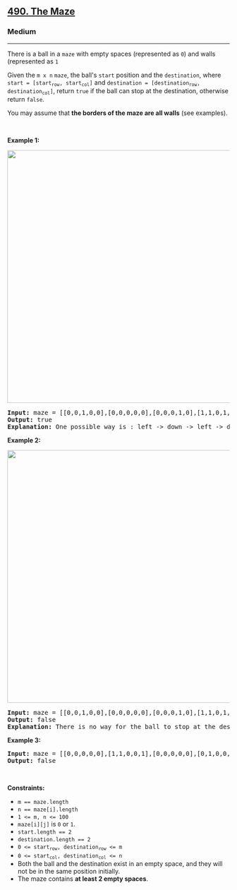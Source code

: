 <h2><a href="https://leetcode.com/problems/the-maze/">490. The Maze</a></h2><h3>Medium</h3><hr><div><p><font papago-translate="splitted">There is a ball in a </font><code>maze</code><font papago-translate="splitted"> with empty spaces (represented as </font><code>0</code><font papago-translate="splitted">) and walls (represented as </font><code>1</code></p>

<p><font papago-translate="splitted">Given the </font><code>m x n</code> <code>maze</code><font papago-translate="splitted">, the ball's </font><code>start</code><font papago-translate="splitted"> position and the </font><code>destination</code><font papago-translate="splitted">, where </font><code>start = [start<sub>row</sub>, start<sub>col</sub>]</code><font papago-translate="splitted"> and </font><code>destination = [destination<sub>row</sub>, destination<sub>col</sub>]</code><font papago-translate="splitted">, return </font><code>true</code><font papago-translate="splitted"> if the ball can stop at the destination, otherwise return </font><code>false</code><font papago-translate="splitted">.</font></p>

<p>You may assume that <strong>the borders of the maze are all walls</strong> (see examples).</p>

<p>&nbsp;</p>
<p><strong class="example">Example 1:</strong></p>
<img alt="" src="https://assets.leetcode.com/uploads/2021/03/31/maze1-1-grid.jpg" style="width: 573px; height: 573px;">
<pre><strong>Input:</strong> maze = [[0,0,1,0,0],[0,0,0,0,0],[0,0,0,1,0],[1,1,0,1,1],[0,0,0,0,0]], start = [0,4], destination = [4,4]
<strong>Output:</strong> true
<strong>Explanation:</strong> One possible way is : left -&gt; down -&gt; left -&gt; down -&gt; right -&gt; down -&gt; right.
</pre>

<p><strong class="example">Example 2:</strong></p>
<img alt="" src="https://assets.leetcode.com/uploads/2021/03/31/maze1-2-grid.jpg" style="width: 573px; height: 573px;">
<pre><strong>Input:</strong> maze = [[0,0,1,0,0],[0,0,0,0,0],[0,0,0,1,0],[1,1,0,1,1],[0,0,0,0,0]], start = [0,4], destination = [3,2]
<strong>Output:</strong> false
<strong>Explanation:</strong> There is no way for the ball to stop at the destination. Notice that you can pass through the destination but you cannot stop there.
</pre>

<p><strong class="example">Example 3:</strong></p>

<pre><strong>Input:</strong> maze = [[0,0,0,0,0],[1,1,0,0,1],[0,0,0,0,0],[0,1,0,0,1],[0,1,0,0,0]], start = [4,3], destination = [0,1]
<strong>Output:</strong> false
</pre>

<p>&nbsp;</p>
<p><strong>Constraints:</strong></p>

<ul>
	<li><code>m == maze.length</code></li>
	<li><code>n == maze[i].length</code></li>
	<li><code>1 &lt;= m, n &lt;= 100</code></li>
	<li><code>maze[i][j]</code><font papago-translate="splitted"> is </font><code>0</code><font papago-translate="splitted"> or </font><code>1</code><font papago-translate="splitted">.</font></li>
	<li><code>start.length == 2</code></li>
	<li><code>destination.length == 2</code></li>
	<li><code>0 &lt;= start<sub>row</sub>, destination<sub>row</sub> &lt;= m</code></li>
	<li><code>0 &lt;= start<sub>col</sub>, destination<sub>col</sub> &lt;= n</code></li>
	<li>Both the ball and the destination exist in an empty space, and they will not be in the same position initially.</li>
	<li>The maze contains <strong>at least 2 empty spaces</strong>.</li>
</ul>
</div>